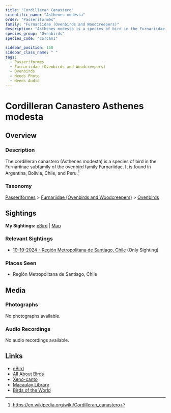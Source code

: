 ```yaml
---
title: "Cordilleran Canastero"
scientific_name: "Asthenes modesta"
order: "Passeriformes"
family: "Furnariidae (Ovenbirds and Woodcreepers)"
description: "Asthenes modesta is a species of bird in the Furnariidae (Ovenbirds and Woodcreepers) family. It has been observed 1 times."
species_group: "Ovenbirds"
species_code: "corcan1"

sidebar_position: 160
sidebar_class_name: " "
tags: 
  - Passeriformes
  - Furnariidae (Ovenbirds and Woodcreepers)
  - Ovenbirds
  - Needs Photo
  - Needs Audio
---
```


# Cordilleran Canastero <span className='sci_name'>Asthenes modesta</span>

## Overview

### Description
The cordilleran canastero (Asthenes modesta) is a species of bird in the Furnariinae subfamily of the ovenbird family Furnariidae. It is found in Argentina, Bolivia, Chile, and Peru.[^1]

[^1]: https://en.wikipedia.org/wiki/Cordilleran_canastero

### Taxonomy
[Passeriformes](/tags/passeriformes) > [Furnariidae (Ovenbirds and Woodcreepers)](/tags/furnariidae-ovenbirds-and-woodcreepers) > [Ovenbirds](/tags/ovenbirds)


## Sightings

**My Sightings:** [eBird](https://ebird.org/lifelist?r=world&time=life&spp=corcan1) | [Map](/map?species_code=corcan1)

### Relevant Sightings

* [10-19-2024 - Región Metropolitana de Santiago, Chile](https://ebird.org/checklist/S199524262) (Only Sighting)

### Places Seen

* Región Metropolitana de Santiago, Chile



## Media
### Photographs
No photographs available.

### Audio Recordings
No audio recordings available.

## Links
* [eBird](https://ebird.org/species/corcan1) 
* [All About Birds](https://www.allaboutbirds.org/guide/corcan1) 
* [Xeno-canto](https://www.xeno-canto.org/species/asthenes-modesta) 
* [Macaulay Library](https://search.macaulaylibrary.org/catalog?taxonCode=corcan1&sort=rating_rank_desc)
* [Birds of the World](https://birdsoftheworld.org/bow/species/corcan1)
